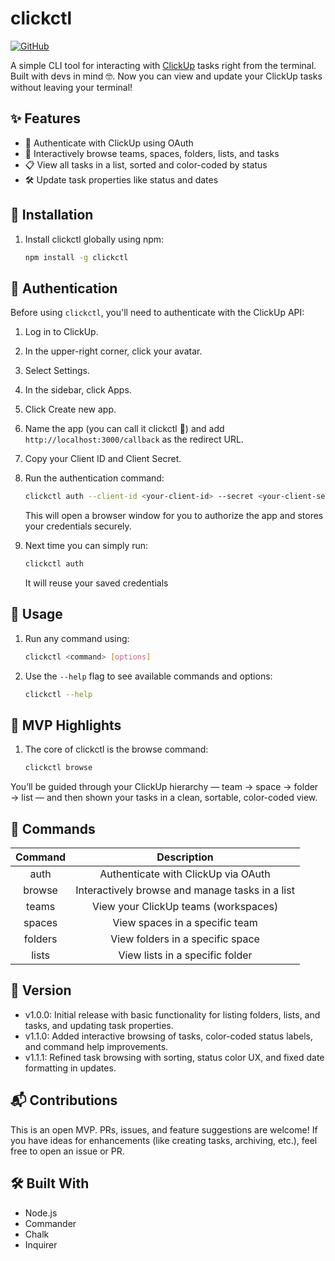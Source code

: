 # clickctl
[![GitHub](https://img.shields.io/badge/GitHub-Repo-blue?logo=github)](https://github.com/omar-basheer/clickctl)

A simple CLI tool for interacting with [ClickUp](https://clickup.com) tasks right from the terminal. Built with devs in mind 🤓. Now you can view and update your ClickUp tasks without leaving your terminal!


## ✨ Features
- 🌱 Authenticate with ClickUp using OAuth
- 🧭 Interactively browse teams, spaces, folders, lists, and tasks
- 📋 View all tasks in a list, sorted and color-coded by status
- 🛠️ Update task properties like status and dates


## 🚀 Installation
1. Install clickctl globally using npm:
   ```bash
   npm install -g clickctl
   ```


## 🔐 Authentication
Before using `clickctl`, you'll need to authenticate with the ClickUp API:
1. Log in to ClickUp.
2. In the upper-right corner, click your avatar.
3. Select Settings.
4. In the sidebar, click Apps.
5. Click Create new app.
6. Name the app (you can call it clickctl 🙈) and add `http://localhost:3000/callback` as the redirect URL.
7. Copy your Client ID and Client Secret.
8. Run the authentication command:
   ```bash
   clickctl auth --client-id <your-client-id> --secret <your-client-secret>
   ```
   This will open a browser window for you to authorize the app and stores your credentials securely.


9. Next time you can simply run:
    ```bash
    clickctl auth
    ```
    It will reuse your saved credentials


## 🧠 Usage
1. Run any command using:
    ```bash
    clickctl <command> [options]
    ```
2. Use the `--help` flag to see available commands and options:
    ```bash
    clickctl --help
    ```
   
## 🧪 MVP Highlights
1. The core of clickctl is the browse command:
   ```bash
   clickctl browse
   ```
You’ll be guided through your ClickUp hierarchy — team → space → folder → list — and then shown your tasks in a clean, sortable, color-coded view.

## 🫡 Commands
| Command |                   Description                   |
|:-------:|:-----------------------------------------------:|
|  auth   |       Authenticate with ClickUp via OAuth       |
| browse  | Interactively browse and manage tasks in a list |
|  teams  |      View your ClickUp teams (workspaces)       |
| spaces  |         View spaces in a specific team          |
| folders |        View folders in a specific space         |
|  lists  |         View lists in a specific folder         | 

## 📌 Version
- v1.0.0: Initial release with basic functionality for listing folders, lists, and tasks, and updating task properties.
- v1.1.0: Added interactive browsing of tasks, color-coded status labels, and command help improvements.
- v1.1.1: Refined task browsing with sorting, status color UX, and fixed date formatting in updates.


## 📬 Contributions
This is an open MVP. PRs, issues, and feature suggestions are welcome! If you have ideas for enhancements (like creating tasks, archiving, etc.), feel free to open an issue or PR.


## 🛠 Built With
* Node.js 
* Commander 
* Chalk
* Inquirer


